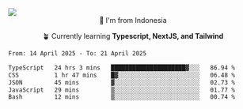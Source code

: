 
<img align = "center" src="https://readme-typing-svg.herokuapp.com?font=Fira+Code&size=25&pause=1000&color=00F713&center=true&vCenter=true&random=false&width=850&height=70&lines=Hi+There+%F0%9F%91%8B%2C+Im+Julian+Caesar;"/>
<br>

<div align = "center">
  📌 I'm from Indonesia
  
  🪴 Currently learning **Typescript, NextJS, and Tailwind**
</div>

<!--START_SECTION:waka-->

```txt
From: 14 April 2025 - To: 21 April 2025

TypeScript   24 hrs 3 mins   █████████████████████▓░░░   86.94 %
CSS          1 hr 47 mins    █▓░░░░░░░░░░░░░░░░░░░░░░░   06.48 %
JSON         45 mins         ▓░░░░░░░░░░░░░░░░░░░░░░░░   02.73 %
JavaScript   29 mins         ▒░░░░░░░░░░░░░░░░░░░░░░░░   01.77 %
Bash         12 mins         ▒░░░░░░░░░░░░░░░░░░░░░░░░   00.74 %
```

<!--END_SECTION:waka-->
